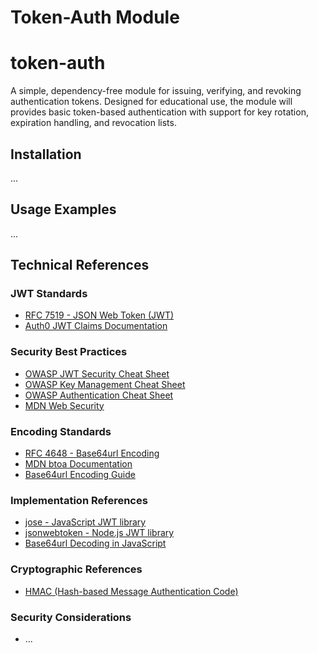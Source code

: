 # Token-Auth Module

# token-auth
A simple, dependency-free module for issuing, verifying, and revoking authentication tokens. Designed for educational use, the module will provides basic token-based authentication with support for key rotation, expiration handling, and revocation lists.

## Installation
...

## Usage Examples
...

## Technical References

### JWT Standards
- [RFC 7519 - JSON Web Token (JWT)](https://www.rfc-editor.org/rfc/rfc7519)
- [Auth0 JWT Claims Documentation](https://auth0.com/docs/secure/tokens/json-web-tokens/json-web-token-claims)

### Security Best Practices
- [OWASP JWT Security Cheat Sheet](https://cheatsheetseries.owasp.org/cheatsheets/JSON_Web_Token_for_Java_Cheat_Sheet.html)
- [OWASP Key Management Cheat Sheet](https://cheatsheetseries.owasp.org/cheatsheets/Key_Management_Cheat_Sheet.html)
- [OWASP Authentication Cheat Sheet](https://cheatsheetseries.owasp.org/cheatsheets/Authentication_Cheat_Sheet.html)
- [MDN Web Security](https://developer.mozilla.org/en-US/docs/Web/Security)

### Encoding Standards
- [RFC 4648 - Base64url Encoding](https://www.rfc-editor.org/rfc/rfc4648#section-5)
- [MDN btoa Documentation](https://developer.mozilla.org/en-US/docs/Web/API/Window/btoa)
- [Base64url Encoding Guide](https://thewoods.blog/base64url)

### Implementation References
- [jose - JavaScript JWT library](https://github.com/panva/jose)
- [jsonwebtoken - Node.js JWT library](https://github.com/auth0/node-jsonwebtoken)
- [Base64url Decoding in JavaScript](https://stackoverflow.com/questions/5234581/base64url-decoding-via-javascript)

### Cryptographic References
- [HMAC (Hash-based Message Authentication Code)](https://en.wikipedia.org/wiki/HMAC)

### Security Considerations
- ...